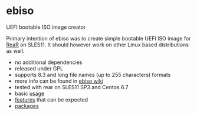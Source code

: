 # ebiso
UEFI bootable ISO image creator

Primary intention of ebiso was to create simple bootable UEFI ISO image for [ReaR](https://github.com/rear/rear) on SLES11. It should however work on other Linux based distributions as well.
 
 - no additional dependencies
 - released under GPL
 - supports 8.3 and long file names (up to 255 characters) formats
 - more info can be found in [ebiso wiki](https://gitlab.com/gozora/ebiso/wikis/home)
 - tested with rear on SLES11 SP3 and Centos 6.7
 - basic [usage](https://gitlab.com/gozora/ebiso/wikis/Usage)
 - [features](https://gitlab.com/gozora/ebiso/wikis/Features-in-progress-(limitations)) that can be expected
 - [packages](https://gitlab.com/gozora/ebiso/wikis/Packages)
